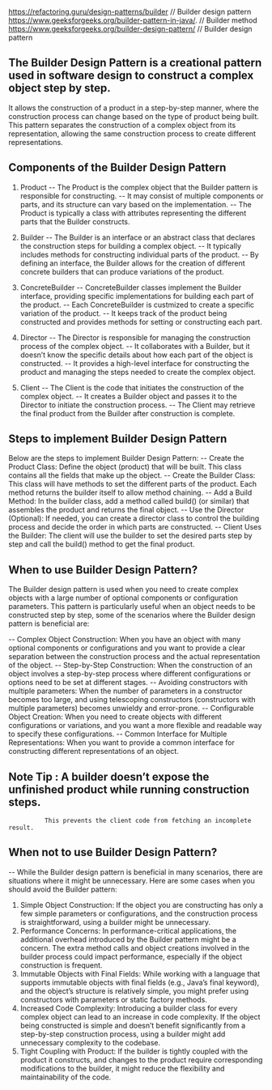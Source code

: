 
https://refactoring.guru/design-patterns/builder // Builder design pattern
https://www.geeksforgeeks.org/builder-pattern-in-java/. // Builder method
https://www.geeksforgeeks.org/builder-design-pattern/ // Builder design pattern
## The Builder Design Pattern is a creational pattern used in software design to construct a complex object step by step.
It allows the construction of a product in a step-by-step manner, where the construction process can change based on the
type of product being built. This pattern separates the construction of a complex object from its representation, 
allowing the same construction process to create different representations.

## Components of the Builder Design Pattern
1. Product
-- The Product is the complex object that the Builder pattern is responsible for constructing.
-- It may consist of multiple components or parts, and its structure can vary based on the implementation.
-- The Product is typically a class with attributes representing the different parts that the Builder constructs.

2. Builder
-- The Builder is an interface or an abstract class that declares the construction steps for building a complex object.
-- It typically includes methods for constructing individual parts of the product.
-- By defining an interface, the Builder allows for the creation of different concrete builders that can produce 
   variations of the product.

3. ConcreteBuilder
-- ConcreteBuilder classes implement the Builder interface, providing specific implementations for building each part
   of the product.
-- Each ConcreteBuilder is custmized to create a specific variation of the product.
-- It keeps track of the product being constructed and provides methods for setting or constructing each part.

4. Director
-- The Director is responsible for managing the construction process of the complex object.
-- It collaborates with a Builder, but it doesn’t know the specific details about how each part of the object is constructed.
-- It provides a high-level interface for constructing the product and managing the steps needed to create the complex object.

5. Client
-- The Client is the code that initiates the construction of the complex object.
-- It creates a Builder object and passes it to the Director to initiate the construction process.
-- The Client may retrieve the final product from the Builder after construction is complete.

## Steps to implement Builder Design Pattern
Below are the steps to implement Builder Design Pattern:
-- Create the Product Class: Define the object (product) that will be built. This class contains all the fields that 
   make up the object.
-- Create the Builder Class: This class will have methods to set the different parts of the product. Each method returns
   the builder itself to allow method chaining.
-- Add a Build Method: In the builder class, add a method called build() (or similar) that assembles the product and 
   returns the final object.
-- Use the Director (Optional): If needed, you can create a director class to control the building process and decide
   the order in which parts are constructed.
-- Client Uses the Builder: The client will use the builder to set the desired parts step by step and call the build()
   method to get the final product.

## When to use Builder Design Pattern?
The Builder design pattern is used when you need to create complex objects with a large number of optional components 
or configuration parameters. This pattern is particularly useful when an object needs to be constructed step by step, 
some of the scenarios where the Builder design pattern is beneficial are:

-- Complex Object Construction: When you have an object with many optional components or configurations and you want to 
   provide a clear separation between the construction process and the actual representation of the object.
-- Step-by-Step Construction: When the construction of an object involves a step-by-step process where different 
   configurations or options need to be set at different stages.
-- Avoiding constructors with multiple parameters: When the number of parameters in a constructor becomes too large, 
   and using telescoping constructors (constructors with multiple parameters) becomes unwieldy and error-prone.
-- Configurable Object Creation: When you need to create objects with different configurations or variations, and you 
   want a more flexible and readable way to specify these configurations.
-- Common Interface for Multiple Representations: When you want to provide a common interface for constructing different
   representations of an object.

## Note Tip : A builder doesn’t expose the unfinished product while running construction steps. 
              This prevents the client code from fetching an incomplete result.
## When not to use Builder Design Pattern?
-- While the Builder design pattern is beneficial in many scenarios, there are situations where it might be unnecessary.
   Here are some cases when you should avoid the Builder pattern:

1. Simple Object Construction:
   If the object you are constructing has only a few simple parameters or configurations, and the construction process 
    is straightforward, using a builder might be unnecessary.
2. Performance Concerns:
   In performance-critical applications, the additional overhead introduced by the Builder pattern might be a concern. 
   The extra method calls and object creations involved in the builder process could impact performance, especially if 
   the object construction is frequent.
3. Immutable Objects with Final Fields:
   While working with a language that supports immutable objects with final fields (e.g., Java’s final keyword), and the
   object’s structure is relatively simple, you might prefer using constructors with parameters or static factory methods.
4. Increased Code Complexity:
   Introducing a builder class for every complex object can lead to an increase in code complexity.
   If the object being constructed is simple and doesn’t benefit significantly from a step-by-step construction process,
   using a builder might add unnecessary complexity to the codebase.
5. Tight Coupling with Product:
   If the builder is tightly coupled with the product it constructs, and changes to the product require corresponding 
   modifications to the builder, it might reduce the flexibility and maintainability of the code.

